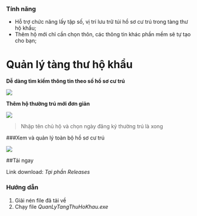 ### Tính năng

- Hỗ trợ chức năng lấy tập số, vị trí lưu trữ túi hồ sơ cư trú trong tàng thư hộ khẩu;
- Thêm hộ mới chỉ cần chọn thôn, các thông tin khác phần mềm sẽ tự tạo cho bạn;

# Quản lý tàng thư hộ khẩu

__Dễ dàng tìm kiếm thông tin theo số hồ sơ cư trú__

![](https://i.imgur.com/Ep6uTb3.jpg)

__Thêm hộ thường trú mới đơn giản__

![](https://i.imgur.com/pbC2l1A.jpg)

> Nhập tên chủ hộ và chọn ngày đăng ký thường trú là xong

###Xem và quản lý toàn bộ hồ sơ cư trú

![](https://i.imgur.com/WZEXTtq.jpg)

##Tải ngay

Link download: *Tại phần Releases*

### Hướng dẫn
1. Giải nén file đã tải về
2. Chạy file *QuanLyTangThuHoKhau.exe*

